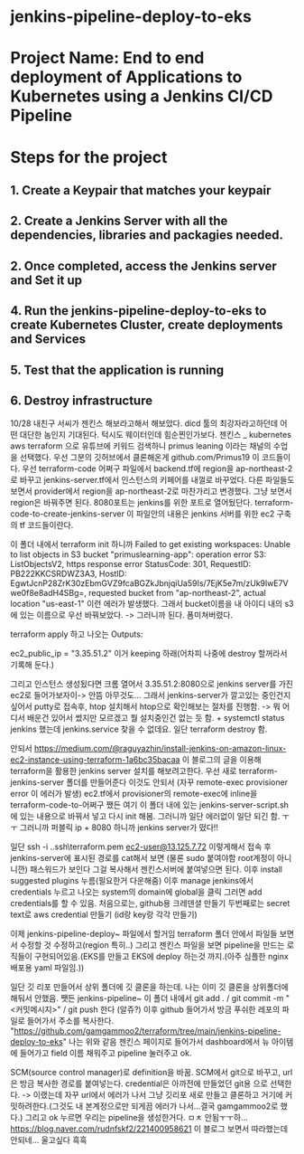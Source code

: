 # jenkins-pipeline-deploy-to-eks
# Project Name: End to end deployment of Applications to Kubernetes using a Jenkins CI/CD Pipeline
# Steps for the project

## 1. Create a Keypair that matches your keypair
## 2. Create a Jenkins Server with all the dependencies, libraries and packagies needed.
## 2. Once completed, access the Jenkins server and Set it up
## 4. Run the jenkins-pipeline-deploy-to-eks to create Kubernetes Cluster, create deployments and Services
## 5. Test that the application is running 
## 6. Destroy infrastructure

10/28
내친구 서씨가 젠킨스 해보라고해서 해보았다. dicd 툴의 최강자라고하던데 어떤 대단한 놈인지 기대된다. 턱시도 웨이터인데 힘순찐인가보다. 젠킨스 _ kubernetes aws terraform 으로 유튜브에 키워드 검색하니 primus leaning 이라는 채널의 수업을 선택했다.
우선 그분의 깃허브에서 클론해온게 github.com/Primus19 이 코드들이다.
우선 terraform-code 어쩌구 파일에서 backend.tf에 region을 ap-northeast-2로 바꾸고 jenkins-server.tf에서 인스턴스의 키페어를 내껄로 바꾸었다. 
다른 파일들도 보면서 provider에서 region을 ap-northeast-2로 마찬가리고 변경했다.
그냥 보면서 region은 바꿔주면 된다. 8080포트는 jenkins를 위한 포트로 열어뒀단다. 
terraform-code-to-create-jenkins-server 이 파일안의 내용은 jenkins 서버를 위한 ec2 구축의 tf 코드들이란다.

이 폴더 내에서 terraform init 하니까 
Failed to get existing workspaces: Unable to list objects in S3 bucket "primuslearning-app": operation error S3: ListObjectsV2, https response error StatusCode: 301, RequestID: PB222KKCSRDWZ3A3, HostID: EgwtJcnP28ZrK30zEbmGVZ9fcaBGZkJbnjqiUa59Is/7EjK5e7m/zUk9lwE7Vwe0f8e8adH4SBg=, requested bucket from "ap-northeast-2", actual location "us-east-1"
이런 에러가 발생했다. 그래서 bucket이름을 내 아이디 내의 s3에 있는 이름으로 우선 바꿔보았다. -> 그러니까 된다. 폼미쳐버렸다.

terraform apply 하고 나오는
Outputs:

ec2_public_ip = "3.35.51.2" 이거 keeping 하래(어차피 나중에 destroy 할꺼라서 기록해 둔다.)

그리고 인스턴스 생성됬다면 크롬 열어서 3.35.51.2:8080으로 jenkins server를 가진 ec2로 들어가보자이-> 안뜸 아무것도...
그래서 jenkins-server가 깔고있는 중인건지 싶어서 putty로 접속후, htop 설치해서 htop으로 확인해보는 절차를 진행함. -> 뭐 어디서 배운건 있어서 썼지만 모르겠고 뭘 설치중인건 없는 듯 함. + systemctl status jenkins 했는데 jenkins.service 찾을 수 없데요.
일단 terraform destroy 함.

안되서 https://medium.com/@raguyazhin/install-jenkins-on-amazon-linux-ec2-instance-using-terraform-1a6bc35bacaa 이 블로그의 글을 이용해 terraform을 활용한 jenkins server 설치를 해보려고한다. 우선 새로 terraform-jenkins-server 폴더를 만들어준다
이것도 안되서 (자꾸 remote-exec provisioner error 이 에러가 발생) ec2.tf에서 provisioner의 remote-exec에 inline을 terraform-code-to-어쩌구 쨌든 여기 이 폴더 내에 있는 jenkins-server-script.sh에 있는 내용으로 바꿔서 넣고 다시 init 해봄. 그러니까 일단 에러없이 일단 되긴 함. ㅜㅜ 그러니까 퍼블릭 ip + 8080 하니까 jenkins server가 떴다!!

일단 ssh -i .\.ssh\terraform.pem ec2-user@13.125.7.72 이렇게해서 접속 후 jenkins-server에 표시된 경로를 cat해서 보면 (물론 sudo 붙여야함 root계정이 아니니깐) 패스워드가 보인다 그걸 복사해서 젠킨스서버에 붙여넣으면 된다. 이후 install suggested plugins 누름(필요한거 다운해줌)
이후 manage jenkins에서 credentials 누르고 나오는 system의 domain에 global을 클릭
그러면 add credentials를 할 수 있음.
처음으로는, github용 크레덴셜 만들기
두번째로는 secret text로 aws credential 만들기 (id랑 key랑 각각 만들기)

이제 jenkins-pipeline-deploy~ 파일에서 할거임
terraform 폴더 안에서 파일들 보면서 수정할 것 수정하고(region 특히..)
그리고 젠킨스 파일을 보면 pipeline을 만드는 로직들이 구현되어있음.(EKS를 만들고 EKS에 deploy 하는것 까지.(아주 심플한 nginx 배포용 yaml 파일임.))

일단 깃 리포 만들어서 상위 폴더에 깃 클론을 하는데. 나는 이미 깃 클론을 상위폴더에 해둬서 안했음.
쨋든 jenkins-pipeline~ 이 폴더 내에서 git add . / git commit -m "<커밋메시지>" / git push 한다 (알쥬?)
이후 github 들어가서 방금 푸쉬한 레포의 파일로 들어가서 주소를 복사한다. "https://github.com/gamgammoo2/terraform/tree/main/jenkins-pipeline-deploy-to-eks" 나는 위와 같음
젠킨스 페이지로 들어가서 dashboard에서 뉴 아이템에 들어가고 field 이름 채워주고 pipeline 눌러주고 ok.

SCM(source control manager)로 definition을 바꿈. SCM에서 git으로 바꾸고, url은 방금 복사한 경로를 붙여넣는다. credential은 아까전에 만들었던 git용 으로 선택한다. -> 이랬는데 자꾸 url에서 에러가 나서 그냥 깃리포 새로 만들고 클론하고 거기에 커밋하려한다.(그것도 내 본계정으로만 되게끔 에러가 나서...결국 gamgammoo2로 했다.) 그리고 ok 누르면 우리는 pipeline을 생성한거다. ㅁㅊ 안됨ㅜㅜ하... https://blog.naver.com/rudnfskf2/221400958621 이 블로그 보면서 따라했는데 안되네... 울고싶다 흑흑